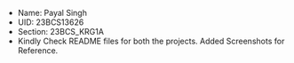 - Name: Payal Singh
- UID: 23BCS13626
- Section: 23BCS_KRG1A
- Kindly Check README files for both the projects. Added Screenshots for Reference.
